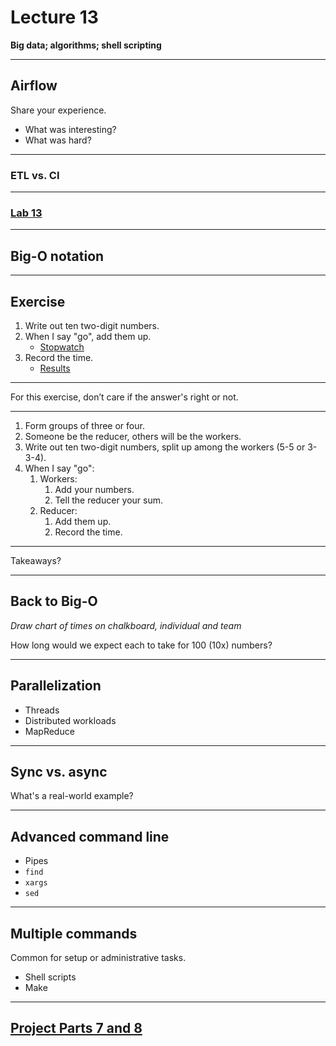 # Lecture 13

**Big data; algorithms; shell scripting**

---

## Airflow

Share your experience.

- What was interesting?
- What was hard?

---

### ETL vs. CI

---

### [Lab 13](../labs/lab_13.md)

---

## Big-O notation

---

## Exercise

1. Write out ten two-digit numbers.
1. When I say "go", add them up.
   - [Stopwatch](https://www.google.com/search?q=stopwatch)
1. Record the time.
   - [Results](https://docs.google.com/spreadsheets/d/1YY757UIDWnJ3OowZXqoFcQl3_F_nLBrxqY_x7EEZGuw/edit)

---

For this exercise, don’t care if the answer's right or not.

---

1. Form groups of three or four.
1. Someone be the reducer, others will be the workers.
1. Write out ten two-digit numbers, split up among the workers (5-5 or 3-3-4).
1. When I say "go":
   1. Workers:
      1. Add your numbers.
      1. Tell the reducer your sum.
   1. Reducer:
      1. Add them up.
      1. Record the time.

---

Takeaways?

---

## Back to Big-O

_Draw chart of times on chalkboard, individual and team_

How long would we expect each to take for 100 (10x) numbers?

---

## Parallelization

- Threads
- Distributed workloads
- MapReduce

---

## Sync vs. async

What's a real-world example?

---

## Advanced command line

- Pipes
- `find`
- `xargs`
- `sed`

---

## Multiple commands

Common for setup or administrative tasks.

- Shell scripts
- Make

---

## [Project Parts 7 and 8](../docs/project.md#part-7)
